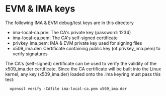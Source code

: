# EVM & IMA keys

The following IMA & EVM debug/test keys are in this directory

- ima-local-ca.priv: The CA's private key (password: 1234)
- ima-local-ca.pem: The CA's self-signed certificate
- privkey_ima.pem: IMA & EVM private key used for signing files
- x509_ima.der: Certificate containing public key (of privkey_ima.pem) to verify signatures

The CA's (self-signed) certificate can be used to verify the validity of
the x509_ima.der certificate. Since the CA certificate will be built into
the Linux kernel, any key (x509_ima.der) loaded onto the .ima keyring must
pass this test:

```
  openssl verify -CAfile ima-local-ca.pem x509_ima.der
````
